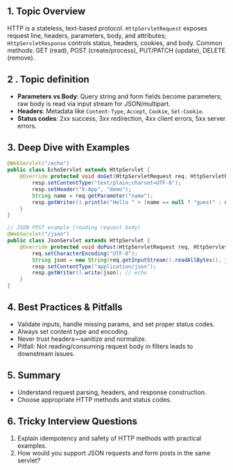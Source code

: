 ## 1. Topic Overview

HTTP is a stateless, text-based protocol. `HttpServletRequest` exposes request line, headers, parameters, body, and attributes; `HttpServletResponse` controls status, headers, cookies, and body. Common methods: GET (read), POST (create/process), PUT/PATCH (update), DELETE (remove).

## 2 . Topic definition

- **Parameters vs Body**: Query string and form fields become parameters; raw body is read via input stream for JSON/multipart.
- **Headers**: Metadata like `Content-Type`, `Accept`, `Cookie`, `Set-Cookie`.
- **Status codes**: 2xx success, 3xx redirection, 4xx client errors, 5xx server errors.

## 3. Deep Dive with Examples

```java
@WebServlet("/echo")
public class EchoServlet extends HttpServlet {
    @Override protected void doGet(HttpServletRequest req, HttpServletResponse resp) throws IOException {
        resp.setContentType("text/plain;charset=UTF-8");
        resp.setHeader("X-App", "demo");
        String name = req.getParameter("name");
        resp.getWriter().println("Hello " + (name == null ? "guest" : name));
    }
}
```

```java
// JSON POST example (reading request body)
@WebServlet("/json")
public class JsonServlet extends HttpServlet {
    @Override protected void doPost(HttpServletRequest req, HttpServletResponse resp) throws IOException {
        req.setCharacterEncoding("UTF-8");
        String json = new String(req.getInputStream().readAllBytes(), java.nio.charset.StandardCharsets.UTF_8);
        resp.setContentType("application/json");
        resp.getWriter().write(json); // echo
    }
}
```

## 4. Best Practices & Pitfalls

- Validate inputs, handle missing params, and set proper status codes.
- Always set content type and encoding.
- Never trust headers—sanitize and normalize.
- Pitfall: Not reading/consuming request body in filters leads to downstream issues.

## 5. Summary

- Understand request parsing, headers, and response construction.
- Choose appropriate HTTP methods and status codes.

## 6. Tricky Interview Questions

1) Explain idempotency and safety of HTTP methods with practical examples.
2) How would you support JSON requests and form posts in the same servlet?
